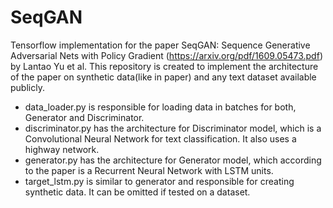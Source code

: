 # SeqGAN
Tensorflow implementation for the paper SeqGAN: Sequence Generative Adversarial Nets with Policy Gradient (https://arxiv.org/pdf/1609.05473.pdf) by Lantao Yu et al.
This repository is created to implement the architecture of the paper on synthetic data(like in paper) and any text dataset available publicly. <br>

- data_loader.py is responsible for loading data in batches for both, Generator and Discriminator.
- discriminator.py has the architecture for Discriminator model, which is a Convolutional Neural Network for text classification. It also uses a highway network.
- generator.py has the architecture for Generator model, which according to the paper is a Recurrent Neural Network with LSTM units.
- target_lstm.py is similar to generator and responsible for creating synthetic data. It can be omitted if tested on a dataset.
